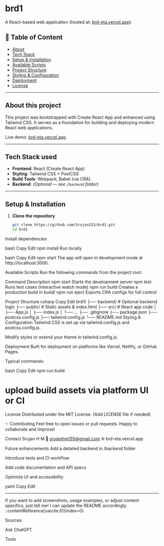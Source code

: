 # brd1

A React-based web application (hosted at: [brd-eta.vercel.app](https://brd-eta.vercel.app)).

## 🚀 Table of Content

- [About](#about)  
- [Tech Stack](#tech-stack)  
- [Setup & Installation](#setup--installation)  
- [Available Scripts](#available-scripts)  
- [Project Structure](#project-structure)  
- [Styling & Configuration](#styling--configuration)  
- [Deployment](#deployment)  
- [License](#license)

---

## About this project

This project was bootstrapped with Create React App and enhanced using Tailwind CSS. It serves as a foundation for building and deploying modern React web applications.

Live demo: [brd-eta.vercel.app](https://brd-eta.vercel.app)

---

## Tech Stack used

- **Frontend**: React (Create React App)  
- **Styling**: Tailwind CSS + PostCSS  
- **Build Tools**: Webpack, Babel (via CRA)  
- **Backend**: *(Optional — see `/backend` folder)*

---

## Setup & Installation

1. **Clone the repository**  
   ```bash
   git clone https://github.com/Srujan253/brd1.git
   cd brd1
Install dependencies

bash
Copy
Edit
npm install
Run locally

bash
Copy
Edit
npm start
The app will open in development mode at http://localhost:3000.

Available Scripts
Run the following commands from the project root:

Command	Description
npm start	Starts the development server
npm test	Runs test cases (interactive watch mode)
npm run build	Creates a production build in build/
npm run eject	Exports CRA configs for full control

Project Structure
csharp
Copy
Edit
brd1/
├── backend/           # Optional backend logic
├── public/            # Static assets & index.html
├── src/               # React app code
│   ├── App.js
│   ├── index.js
│   └── ...
├── .gitignore
├── package.json
├── postcss.config.js
├── tailwind.config.js
└── README.md
Styling & Configuration
Tailwind CSS is set up via tailwind.config.js and postcss.config.js.

Modify styles or extend your theme in tailwind.config.js.

Deployment
Built for deployment on platforms like Vercel, Netlify, or GitHub Pages.

Typical commands:

bash
Copy
Edit
npm run build
# upload build assets via platform UI or CI
License
Distributed under the MIT License. (Add LICENSE file if needed)

✨ Contributing
Feel free to open issues or pull requests. Happy to collaborate and improve!

Contact
Srujan H M
📧 srujanhm135@gmail.com
🌐 brd-eta.vercel.app

Future enhancements
Add a detailed backend in /backend folder

Introduce tests and CI workflow

Add code documentation and API specs

Optimize UI and accessibility

yaml
Copy
Edit

---

If you want to add screenshots, usage examples, or adjust content specifics, just tell me! I can update the README accordingly.
::contentReference[oaicite:0]{index=0}








Sources

Ask ChatGPT



Tools



